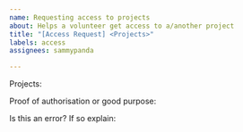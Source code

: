 ```yaml
---
name: Requesting access to projects
about: Helps a volunteer get access to a/another project
title: "[Access Request] <Projects>"
labels: access
assignees: sammypanda

---
```


<!--
- Put the project to have access to in the title
- Fill in the below
- Remove this before submitting issue
- If you are a new volunteer, use 'New Volunteer' instead
(Note that issues are a good thing to be familiar with)
-->

Projects: <!-- Insert the teams or projects, you are set to work on. If you aren't sure the name or P-code you can describe it here. If no idea, put N/A: -->

Proof of authorisation or good purpose: <!-- Any proof, or anecdote of who intends for you to have access. If no auth, then the reason why you xor others should have access: -->

Is this an error? If so explain: <!-- Whether access should have been given or should already be granted for any reason: -->
